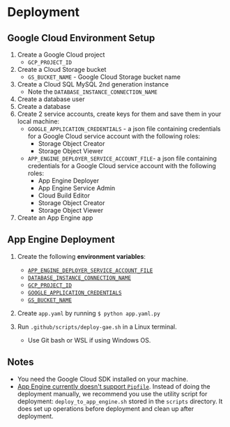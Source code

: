 # Deployment

## Google Cloud Environment Setup
1. Create a Google Cloud project
    - <a id='gcp-project-id'>``GCP_PROJECT_ID``</a>
1. Create a Cloud Storage bucket
    - <a id='gs-bucket-name'>`GS_BUCKET_NAME`</a> - Google Cloud
        Storage bucket name
1. Create a Cloud SQL MySQL 2nd generation instance
    - Note the <a id='instance-connection-name'>`DATABASE_INSTANCE_CONNECTION_NAME`</a>
1. Create a database user
1. Create a database
1. Create 2 service accounts, create keys for them and save
   them in your local machine:
    - <a id='google-app-credentials'>`GOOGLE_APPLICATION_CREDENTIALS`</a> - a json file containing
        credentials for a Google Cloud service account with the following roles:
        - Storage Object Creator
        - Storage Object Viewer
    - <a id='app-engine-deployer'>`APP_ENGINE_DEPLOYER_SERVICE_ACCOUNT_FILE`</a>- a json file containing credentials for a Google Cloud
        service account with the following roles:
        - App Engine Deployer
        - App Engine Service Admin
        - Cloud Build Editor
        - Storage Object Creator
        - Storage Object Viewer 
1. Create an App Engine app

## App Engine Deployment
1. Create the following **environment variables**:
    - [`APP_ENGINE_DEPLOYER_SERVICE_ACCOUNT_FILE`](#app-engine-deployer)
    - [`DATABASE_INSTANCE_CONNECTION_NAME`](#instance-connection-name)
    - [`GCP_PROJECT_ID`](#gcp-project-id)
    - [`GOOGLE_APPLICATION_CREDENTIALS`](#google-app-credentials)
    - [`GS_BUCKET_NAME`](#gs-bucket-name)

1. Create `app.yaml` by running `$ python app.yaml.py`
1. Run `.github/scripts/deploy-gae.sh` in a Linux terminal.
    - Use Git bash or WSL if using Windows OS.

## Notes
- You need the Google Cloud SDK installed on your machine.
- [App Engine currently doesn't support `Pipfile`](https://cloud.google.com/appengine/docs/standard/python3/runtime#dependencies).
    Instead of doing the deployment manually, we recommend
    you use the utility script for deployment: `deploy_to_app_engine.sh`
    stored in the `scripts` directory. It does set up operations before
    deployment and clean up after deployment.
